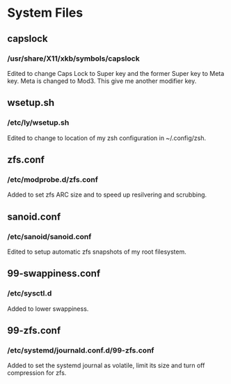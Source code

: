 # System Files

## capslock

### /usr/share/X11/xkb/symbols/capslock

Edited to change Caps Lock to Super key and the former Super key to Meta key.  Meta is changed to Mod3. This give me another modifier key.

## wsetup.sh

### /etc/ly/wsetup.sh

Edited to change to location of my zsh configuration in ~/.config/zsh.

## zfs.conf

### /etc/modprobe.d/zfs.conf

Added to set zfs ARC size and to speed up resilvering and scrubbing.

## sanoid.conf

### /etc/sanoid/sanoid.conf

Edited to setup automatic zfs snapshots of my root filesystem.

## 99-swappiness.conf

### /etc/sysctl.d

Added to lower swappiness.

## 99-zfs.conf

### /etc/systemd/journald.conf.d/99-zfs.conf

Added to set the systemd journal as volatile, limit its size and turn off compression for zfs.


